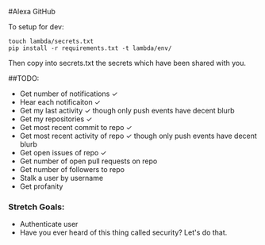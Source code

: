 #Alexa GitHub

To setup for dev:

	touch lambda/secrets.txt
	pip install -r requirements.txt -t lambda/env/

Then copy into secrets.txt the secrets which have been shared with you.

##TODO:

- Get number of notifications ✓
- Hear each notificaiton ✓
- Get my last activity ✓ though only push events have decent blurb
- Get my repositories ✓
- Get most recent commit to repo ✓
- Get most recent activity of repo ✓ though only push events have decent blurb
- Get open issues of repo ✓
- Get number of open pull requests on repo
- Get number of followers to repo
- Stalk a user by username
- Get profanity

### Stretch Goals:

- Authenticate user
- Have you ever heard of this thing called security?  Let's do that.  